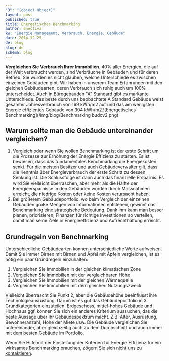 ```yaml
---
"3": "[object Object]"
layout: post
published: true
title: Energetisches Benchmarking
author: enectiva
kw: "Energie Management, Verbrauch, Energie, Gebäude"
date: 2014-12-25
de: blog
slug: de
schema: blog
---
```


**Vergleichen Sie Verbrauch Ihrer Immobilien**. 40% aller Energien, die auf der Welt verbraucht werden, sind Verbräuche in Gebäuden und für deren Betrieb. Sie würden es nicht glauben, welche Unterschiede es zwischen einzelnen Gebäuden gibt. Wir haben in unserem Team Erfahrungen mit den gleichen Gebäudearten, deren Verbrauch sich ruhig auch um 100% unterscheidet. Auch in Bürogebäuden "A" Standard gibt es markante Unterschiede. Das beste durch uns beobachtete A Standard Gebäude weist gesamter Jahresverbrauch von 169 kWh/m2 auf und das am wenigsten Energie effizientes Gebäude von 304 kWh/m2.![Energetisches Benchmarking](/img/blog/Benchmarking budov2.png)

## Warum sollte man die Gebäude untereinander vergleichen?

1. Vergleich oder wenn Sie wollen Benchmarking ist der erste Schritt um die Prozesse zur Erhöhung der Energie Effizienz zu starten. Es ist bewiesen, dass das fundamentales Benchmarking die Energiekosten senkt. Für die meisten Besitzer und auch Gebäudeverwalter gilt, dass die Kenntnis über Energieverbrauch der erste Schritt zu dessen Senkung ist. Die Schlussfolge ist dann auch das finanzielle Ersparnis. Es wird Sie vielleicht überraschen, aber mehr als die Hälfte der Energieersparnisse in den Gebäuden wurden durch Massnahmen erreicht, die niedrige Kosten oder keine Kosten verursacht haben.
2. Bei größerem Gebäudeportfolio, wo beim Vergleich der einzelnen Gebäuden große Mengen von Informationen entstehen, gewinnt das Benchmarking eine strategische Bedeutung. Dank ihm kann man besser planen, priorisieren, Finanzen für richtige Investitionen so verteilen, damit man seine Ziele in Energieeffizienz und Aufrechthaltung erreicht.

## Grundregeln von Benchmarking
Unterschiedliche Gebäudearten können unterschiedliche Werte aufweisen. Damit Sie immer Birnen mit Birnen und Äpfel mit Äpfeln vergleichen, ist es nötig ein paar Grundregeln einzuhalten:

1. Vergleichen Sie Immobilien in der gleichen klimatischen Zone
2. Vergleichen Sie Immobilien mit der vergleichbaren Höhe
3. Vergleichen Sie Immobilien mit der gleichen Wärmequelle
4. Vergleichen Sie Immobilien mit dem gleichen Nutzungszweck

Vielleicht überrascht Sie Punkt 2, aber die Gebäudehöhe beeinflusst ihre Technologieausrüstung. Darum ist es gut das Gebäudeportfolio in 3 Grundkategorien einzuteilen. Erdgeschoss, mittel-hohes Gebäude und Hochhaus ggf. können Sie sich ein anderes Kriterium aussuchen, das die beste Aussage über Ihr Gebäudespektrum macht. Z.B. Alter, Ausrüstung, Bewohneranzahl, Höhe der Miete usw. Die Gebäude vergleichen Sie untereinander, aber gleichzeitig auch zu dem Durchschnitt und auch immer mit dem besten Gebäude im Portfolio.

Wenn Sie Hilfe mit der Einstellung der Kriterien für Energie Effizienz für ein wirksames Benchmarking brauchen, zögern Sie sich nicht [uns zu kontaktieren](//www.enectiva.cz/de/kontaktieren-sie-uns/ "Kontaktformular").
